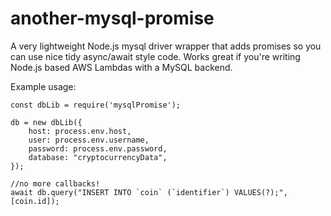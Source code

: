 # another-mysql-promise
A very lightweight Node.js mysql driver wrapper that adds promises so you can use nice tidy async/await style code. Works great if you're writing Node.js based AWS Lambdas with a MySQL backend.

Example usage:

```
const dbLib = require('mysqlPromise');

db = new dbLib({
    host: process.env.host,
    user: process.env.username,
    password: process.env.password,
    database: "cryptocurrencyData",
});

//no more callbacks!
await db.query("INSERT INTO `coin` (`identifier`) VALUES(?);", [coin.id]);
```
